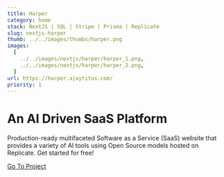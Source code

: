 ```yaml
---
title: Harper
category: home
stack: NextJS | SQL | Stripe | Prisma | Replicate
slug: nextjs-harper
thumb: ../../images/thumbs/harper.png
images:
  [
    ../../images/nextjs/harper/harper_1.png,
    ../../images/nextjs/harper/harper_2.png,
  ]
url: https://harper.ajaytitus.com/
priority: 1
---
```


# An AI Driven SaaS Platform

Production-ready multifaceted Software as a Service (SaaS) website that provides a variety of AI tools using Open
Source models hosted on Replicate. Get started for free!

[Go To Project](https://harper.ajaytitus.com/)

